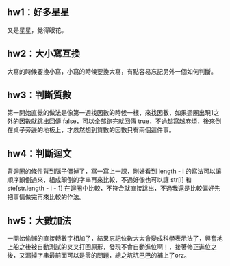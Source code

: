 ## hw1：好多星星
又是星星，覺得眼花。

## hw2：大小寫互換
大寫的時候要換小寫，小寫的時候要換大寫，有點容易忘記另外一個如何判斷。

## hw3：判斷質數
第一開始直覺的做法是像第一週找因數的時候一樣，來找因數，如果迴圈出現1之外的因數就跳出回傳 false，可以全部跑完就回傳 true，不過越寫越麻煩，後來倒在桌子旁邊的地板上，才忽然想到質數的因數只有兩個這件事。

## hw4：判斷迴文
背迴圈的條件背到腦子僵掉了，寫一寫上一課，剛好看到 length - i 的寫法可以讓順序顛倒過來，組成顛倒的字串再來比較，不過好像也可以讓 str[i] 和 ste[str.length - i - 1] 在迴圈中比較，不符合就直接跳出，不過我還是比較偏好先把事情做完再來比較的作法。

## hw5：大數加法
一開始偷懶的直接轉數字相加了，結果忘記位數大太會變成科學表示法了，興奮地上船之後被自動測試的叉叉打回原形，發現不會自動進位啊！，接著修正進位之後，又漏掉字串最前面可以是零的問題，總之坑坑巴巴的補上了orz。